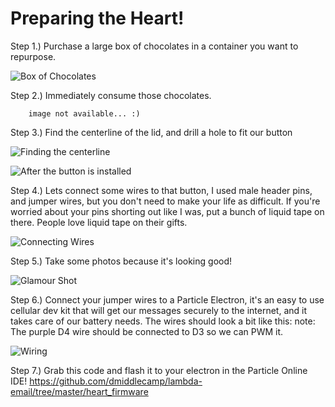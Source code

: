 
Preparing the Heart!
===

Step 1.) Purchase a large box of chocolates in a container you want to repurpose.

![Box of Chocolates](../images/IMG_8382.png)

Step 2.) Immediately consume those chocolates.

```
    image not available... :) 
```

Step 3.) Find the centerline of the lid, and drill a hole to fit our button

![Finding the centerline](../images/IMG_8388.png)

![After the button is installed](../images/IMG_8389.png)


Step 4.) Lets connect some wires to that button, I used male header pins, and jumper wires, but you don't need to make your life as difficult.  If you're worried about your pins shorting out like I was, put a bunch of liquid tape on there.  People love liquid tape on their gifts.

![Connecting Wires](../images/IMG_8392.png)


Step 5.) Take some photos because it's looking good!

![Glamour Shot](../images/IMG_8404.png)


Step 6.) Connect your jumper wires to a Particle Electron, it's an easy to use cellular dev kit that will get our messages securely to the internet, and it takes care of our battery needs.  The wires should look a bit like this:
note: The purple D4 wire should be connected to D3 so we can PWM it.

![Wiring](../images/IMG_8391.png)

Step 7.) Grab this code and flash it to your electron in the Particle Online IDE! 
https://github.com/dmiddlecamp/lambda-email/tree/master/heart_firmware
